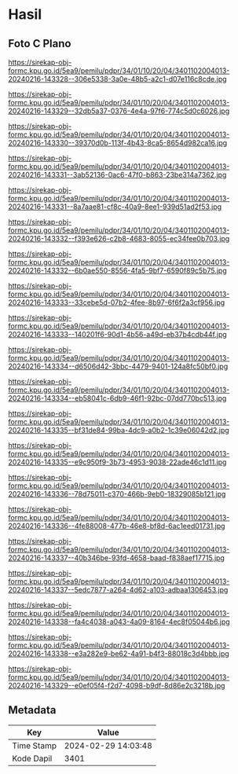 # Hasil

## Foto C Plano

https://sirekap-obj-formc.kpu.go.id/5ea9/pemilu/pdpr/34/01/10/20/04/3401102004013-20240216-143328--306e5338-3a0e-48b5-a2c1-d07e116c8cde.jpg

https://sirekap-obj-formc.kpu.go.id/5ea9/pemilu/pdpr/34/01/10/20/04/3401102004013-20240216-143329--32db5a37-0376-4e4a-97f6-774c5d0c6026.jpg

https://sirekap-obj-formc.kpu.go.id/5ea9/pemilu/pdpr/34/01/10/20/04/3401102004013-20240216-143330--39370d0b-113f-4b43-8ca5-8654d982ca16.jpg

https://sirekap-obj-formc.kpu.go.id/5ea9/pemilu/pdpr/34/01/10/20/04/3401102004013-20240216-143331--3ab52136-0ac6-47f0-b863-23be314a7362.jpg

https://sirekap-obj-formc.kpu.go.id/5ea9/pemilu/pdpr/34/01/10/20/04/3401102004013-20240216-143331--8a7aae81-cf8c-40a9-8ee1-939d51ad2f53.jpg

https://sirekap-obj-formc.kpu.go.id/5ea9/pemilu/pdpr/34/01/10/20/04/3401102004013-20240216-143332--f393e626-c2b8-4683-8055-ec34fee0b703.jpg

https://sirekap-obj-formc.kpu.go.id/5ea9/pemilu/pdpr/34/01/10/20/04/3401102004013-20240216-143332--6b0ae550-8556-4fa5-9bf7-6590f89c5b75.jpg

https://sirekap-obj-formc.kpu.go.id/5ea9/pemilu/pdpr/34/01/10/20/04/3401102004013-20240216-143333--33cebe5d-07b2-4fee-8b97-6f6f2a3cf956.jpg

https://sirekap-obj-formc.kpu.go.id/5ea9/pemilu/pdpr/34/01/10/20/04/3401102004013-20240216-143333--140201f6-90d1-4b56-a49d-eb37b4cdb44f.jpg

https://sirekap-obj-formc.kpu.go.id/5ea9/pemilu/pdpr/34/01/10/20/04/3401102004013-20240216-143334--d6506d42-3bbc-4479-9401-124a8fc50bf0.jpg

https://sirekap-obj-formc.kpu.go.id/5ea9/pemilu/pdpr/34/01/10/20/04/3401102004013-20240216-143334--eb58041c-6db9-46f1-92bc-07dd770bc513.jpg

https://sirekap-obj-formc.kpu.go.id/5ea9/pemilu/pdpr/34/01/10/20/04/3401102004013-20240216-143335--bf31de84-99ba-4dc9-a0b2-1c39e06042d2.jpg

https://sirekap-obj-formc.kpu.go.id/5ea9/pemilu/pdpr/34/01/10/20/04/3401102004013-20240216-143335--e9c950f9-3b73-4953-9038-22ade46c1d11.jpg

https://sirekap-obj-formc.kpu.go.id/5ea9/pemilu/pdpr/34/01/10/20/04/3401102004013-20240216-143336--78d75011-c370-466b-9eb0-18329085b121.jpg

https://sirekap-obj-formc.kpu.go.id/5ea9/pemilu/pdpr/34/01/10/20/04/3401102004013-20240216-143336--4fe88008-477b-46e8-bf8d-6ac1eed01731.jpg

https://sirekap-obj-formc.kpu.go.id/5ea9/pemilu/pdpr/34/01/10/20/04/3401102004013-20240216-143337--40b346be-93fd-4658-baad-f838aef17715.jpg

https://sirekap-obj-formc.kpu.go.id/5ea9/pemilu/pdpr/34/01/10/20/04/3401102004013-20240216-143337--5edc7877-a264-4d62-a103-adbaa1306453.jpg

https://sirekap-obj-formc.kpu.go.id/5ea9/pemilu/pdpr/34/01/10/20/04/3401102004013-20240216-143338--fa4c4038-a043-4a09-8164-4ec8f05044b6.jpg

https://sirekap-obj-formc.kpu.go.id/5ea9/pemilu/pdpr/34/01/10/20/04/3401102004013-20240216-143338--e3a282e9-be62-4a91-b4f3-88018c3d4bbb.jpg

https://sirekap-obj-formc.kpu.go.id/5ea9/pemilu/pdpr/34/01/10/20/04/3401102004013-20240216-143329--e0ef05f4-f2d7-4098-b9df-8d86e2c3218b.jpg


## Metadata

| Key        | Value               |
| ---------- | ------------------- |
| Time Stamp | 2024-02-29 14:03:48 |
| Kode Dapil | 3401                |



